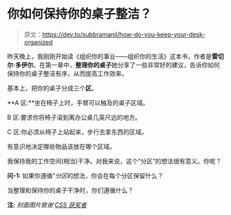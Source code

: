 # 你如何保持你的桌子整洁？

> 原文：<https://dev.to/subbramanil/how-do-you-keep-your-desk-organized>

昨天晚上，我刚刚开始读《组织你的事业——组织你的生活》这本书，作者是**雷切尔·多伊尔**。在第一章中，**整理你的桌子**她分享了一些非常好的建议，告诉你如何保持你的桌子整洁有序，从而提高工作效率。

基本上，把你的桌子分成三个**区**。

**A 区:**坐在椅子上时，手臂可以触及的桌子区域。

B 区:要求你将椅子滚到离办公桌几英尺远的地方。

C 区:你必须从椅子上站起来，步行去拿东西的区域。

有意识地决定哪些物品该放在哪个区域。

我保持我的工作空间(相当)干净。对我来说，这个“分区”的想法很有意义。你呢？

**问-1:** 如果你遵循“*分区*的想法，你会在每个分区保留什么？

当整理和保持你的桌子干净时，你们遵循什么？

**注:**
*封面图片致谢 [CSS 获奖者](http://www.csswinner.com/blog/designer-workspace-inspiration)*